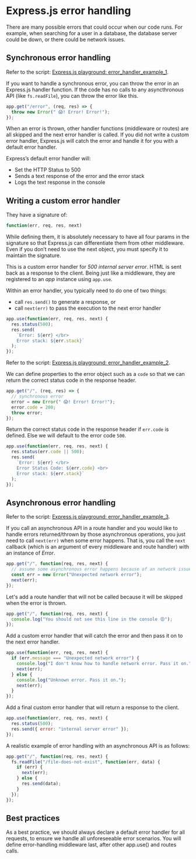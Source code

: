 # Express.js error handling

There are many possible errors that could occur when our code runs. For example, when searching for a user in a database, the database server could be down, or there could be network issues.

## Synchronous error handling

Refer to the script: [Express.js playground: error_handler_example_1](https://github.com/thoughtworks-jumpstart/express-playground/blob/master/error_handler_example_1.js).

If you want to handle a synchronous error, you can throw the error in an Express.js handler function. If the code has no calls to any asyncthronous API (like `fs.readFile`), you can throw the error like this.

```js
app.get("/error", (req, res) => {
  throw new Error(" 😱! Error! Error!");
});
```

When an error is thrown, other handler functions (middleware or routes) are all skipped and the next error handler is called. If you did not write a custom error handler, Express.js will catch the error and handle it for you with a default error handler.

Express’s default error handler will:

- Set the HTTP Status to 500
- Sends a text response of the error and the error stack
- Logs the text response in the console

## Writing a custom error handler

They have a signature of:

```js
function(err, req, res, next)
```

While defining them, it is absolutely necessary to have all four params in the signature so that Express.js can differentiate them from other middleware. Even if you don’t need to use the next object, you must specify it to maintain the signature.

This is a custom error handler for _500 internal server error_. HTML is sent back as a response to the client. Being just like a middleware, they are registered to an _app_ instance using `app.use`.

Within an error handler, you typically need to do one of two things:

- call `res.send()` to generate a response, or
- call `next(err)` to pass the execution to the next error handler

```js
app.use(function(err, req, res, next) {
  res.status(500);
  res.send(
    `Error: ${err} </br>
    Error stack: ${err.stack}`
  );
});
```

Refer to the script: [Express.js playground: error_handler_example_2](https://github.com/thoughtworks-jumpstart/express-playground/blob/master/error_handler_example_2.js).

We can define properties to the error object such as a `code` so that we can return the correct status code in the response header.

```js
app.get("/", (req, res) => {
  // synchronous error
  error = new Error(" 😱! Error! Error!");
  error.code = 200;
  throw error;
});
```

Return the correct status code in the response header if `err.code` is defined. Else we will default to the error code `500`.

```js
app.use(function(err, req, res, next) {
  res.status(err.code || 500);
  res.send(
    `Error: ${err} </br>
    Error Status Code: ${err.code} <br>
    Error stack: ${err.stack}`
  );
});
```

## Asynchronous error handling

Refer to the script: [Express.js playground: error_handler_example_3](https://github.com/thoughtworks-jumpstart/express-playground/blob/master/error_handler_example_3.js).

If you call an asynchronous API in a route handler and you would like to handle errors returned/thrown by those asynchronous operations, you just need to call `next(err)` when some error happens. That is, you call the `next` callback (which is an argument of every middleware and route handler) with an instance of _Error_.

```js
app.get("/", function(req, res, next) {
  // assume some asynchronous error happens because of an network issue
  const err = new Error("Unexpected network error");
  next(err);
});
```

Let's add a route handler that will not be called because it will be skipped when the error is thrown.

```js
app.get("/", function(req, res, next) {
  console.log("You should not see this line in the console 😡");
});
```

Add a custom error handler that will catch the error and then pass it on to the next error handler.

```js
app.use(function(err, req, res, next) {
  if (err.message === "Unexpected network error") {
    console.log("I don't know how to handle network error. Pass it on.");
    next(err);
  } else {
    console.log("Unknown error. Pass it on.");
    next(err);
  }
});
```

Add a final custom error handler that will return a response to the client.

```js
app.use(function(err, req, res, next) {
  res.status(500);
  res.send({ error: "internal server error" });
});
```

A realistic example of error handling with an asynchronous API is as follows:

```js
app.get("/", function(req, res, next) {
  fs.readFile("/file-does-not-exist", function(err, data) {
    if (err) {
      next(err);
    } else {
      res.send(data);
    }
  });
});
```

## Best practices

As a best practice, we should always declare a default error handler for all requests, to ensure we handle all unforeseeable error scenarios. You will define error-handling middleware last, after other app.use() and routes calls.
